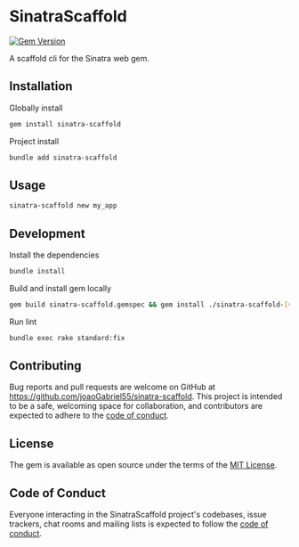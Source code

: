 # SinatraScaffold
[![Gem Version](https://badge.fury.io/rb/sinatra-scaffold.svg)](https://badge.fury.io/rb/sinatra-scaffold)

A scaffold cli for the Sinatra web gem.

## Installation

Globally install
```sh
gem install sinatra-scaffold
```

Project install
```sh
bundle add sinatra-scaffold
```

## Usage

```sh
sinatra-scaffold new my_app
```

## Development

Install the dependencies
```sh
bundle install
```

Build and install gem locally

```sh
gem build sinatra-scaffold.gemspec && gem install ./sinatra-scaffold-[version].gem
```

Run lint
```sh
bundle exec rake standard:fix
```

## Contributing

Bug reports and pull requests are welcome on GitHub at https://github.com/joaoGabriel55/sinatra-scaffold. This project is intended to be a safe, welcoming space for collaboration, and contributors are expected to adhere to the [code of conduct](https://github.com/joaoGabriel55/sinatra-scaffold/blob/main/CODE_OF_CONDUCT.md).

## License

The gem is available as open source under the terms of the [MIT License](https://opensource.org/licenses/MIT).

## Code of Conduct

Everyone interacting in the SinatraScaffold project's codebases, issue trackers, chat rooms and mailing lists is expected to follow the [code of conduct](https://github.com/joaoGabriel55/sinatra-scaffold/blob/main/CODE_OF_CONDUCT.md).
